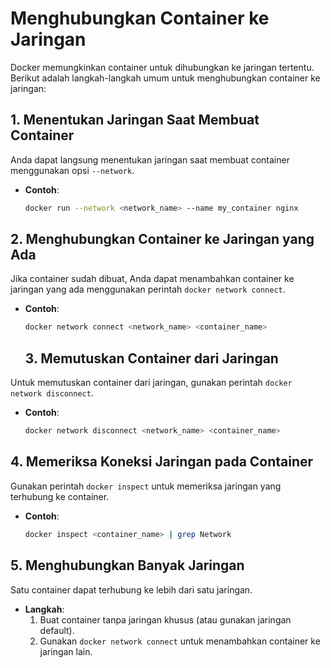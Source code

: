 # Menghubungkan Container ke Jaringan

Docker memungkinkan container untuk dihubungkan ke jaringan tertentu. Berikut adalah langkah-langkah umum untuk menghubungkan container ke jaringan:

## 1. **Menentukan Jaringan Saat Membuat Container**
Anda dapat langsung menentukan jaringan saat membuat container menggunakan opsi `--network`.
- **Contoh**:
  ```bash
  docker run --network <network_name> --name my_container nginx
  ```

## 2. **Menghubungkan Container ke Jaringan yang Ada**
Jika container sudah dibuat, Anda dapat menambahkan container ke jaringan yang ada menggunakan perintah `docker network connect`.
- **Contoh**:
  ```bash
  docker network connect <network_name> <container_name>
  ```

  ## 3. **Memutuskan Container dari Jaringan**
Untuk memutuskan container dari jaringan, gunakan perintah `docker network disconnect`.
- **Contoh**:
  ```bash
  docker network disconnect <network_name> <container_name>
  ```

## 4. **Memeriksa Koneksi Jaringan pada Container**
Gunakan perintah `docker inspect` untuk memeriksa jaringan yang terhubung ke container.
- **Contoh**:
  ```bash
  docker inspect <container_name> | grep Network
  ```

## 5. **Menghubungkan Banyak Jaringan**
Satu container dapat terhubung ke lebih dari satu jaringan.
- **Langkah**:
  1. Buat container tanpa jaringan khusus (atau gunakan jaringan default).
  2. Gunakan `docker network connect` untuk menambahkan container ke jaringan lain.